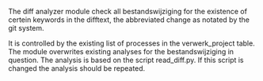 The diff analyzer module check all bestandswijziging for the existence of certein keywords in the difftext, the abbreviated change as notated by the git system. 

It is controlled by the existing list of processes in the verwerk_project table. 
The module overwrites existing analyses for the bestandswijziging in question.
The analysis is based on the script read_diff.py. 
If this script is changed the analysis should be repeated. 
